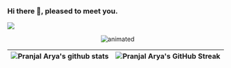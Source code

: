 ### Hi there 👋, pleased to meet you.

<img src="https://api.visitorbadge.io/api/visitors?path=https%3A%2F%2Fgithub.com%2Fpvaraya%2Fpvarya&label=VISITORS&labelColor=%23007EC6&countColor=%23ggg" />

<p align="center">
  <img src="https://github-readme-stats.vercel.app/api/top-langs/?username=pvarya&layout=compact" alt="animated" />
</p>

| ![Pranjal Arya's github stats](https://github-readme-stats-sigma-five.vercel.app/api?username=pvarya&theme=cobalt&show_icons=true) | ![Pranjal Arya's GitHub Streak](https://github-readme-streak-stats.herokuapp.com/?user=pvarya) |
| -- | -- |

<!--
**pvarya/pvarya** is a ✨ _special_ ✨ repository because its `README.md` (this file) appears on your GitHub profile.

Here are some ideas to get you started:

- 🔭 I’m currently working on ...
- 🌱 I’m currently learning ...
- 👯 I’m looking to collaborate on ...
- 🤔 I’m looking for help with ...
- 💬 Ask me about ...
- 📫 How to reach me: ...
- 😄 Pronouns: ...
- ⚡ Fun fact: ...
-->
